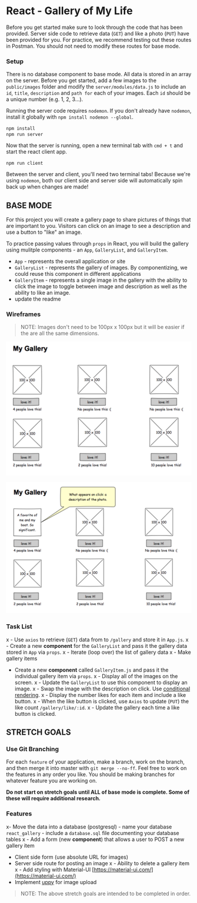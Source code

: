 # React - Gallery of My Life

Before you get started make sure to look through the code that has been provided. Server side code to retrieve data (`GET`) and like a photo (`PUT`) have been provided for you. For practice, we recommend testing out these routes in Postman. You should not need to modify these routes for base mode.

### Setup

There is no database component to base mode. All data is stored in an array on the server. Before you get started, add a few images to the `public/images` folder and modify the `server/modules/data.js` to include an `id`, `title`, `description` and `path for` each of your images. Each `id` should be a unique number (e.g. 1, 2, 3...).

Running the server code requires `nodemon`. If you don't already have `nodemon`, install it globally with `npm install nodemon --global`.

```
npm install
npm run server
```

Now that the server is running, open a new terminal tab with `cmd + t` and start the react client app.

```
npm run client
```

Between the server and client, you'll need two terminal tabs! Because we're using `nodemon`, both our client side and server side will automatically spin back up when changes are made!

## BASE MODE

For this project you will create a gallery page to share pictures of things that are important to you. Visitors can click on an image to see a description and use a button to "like" an image. 

To practice passing values through `props` in React, you will build the gallery using mulitple components - an `App`, `GalleryList`, and `GalleryItem`.

- `App` - represents the overall application or site 
- `GalleryList` - represents the gallery of images. By componentizing, we could reuse this component in different applications
- `GalleryItem` - represents a single image in the gallery with the ability to click the image to toggle between image and description as well as the ability to like an image.
- update the readme

### Wireframes

> NOTE: Images don't need to be 100px x 100px but it will be easier if the are all the same dimensions.

![mockup one](wireframes/first-mockup.png)

![mockup two](wireframes/second-mockup.png)

### Task List
x - Use `axios` to retrieve (`GET`) data from to `/gallery` and store it in `App.js`.
x - Create a new **component** for the `GalleryList` and pass it the gallery data stored in `App` via `props`.
   x - Iterate (loop over) the list of gallery data
   x - Make gallery items
- Create a new **component** called `GalleryItem.js` and pass it the individual gallery item via `props`. 
    x - Display all of the images on the screen.
    x - Update the `GalleryList` to use this component to display an image.
  x  - Swap the image with the description on click. Use [conditional rendering](https://reactjs.org/docs/conditional-rendering.html).
   x - Display the number likes for each item and include a like button.
   x - When the like button is clicked, use `Axios` to update (`PUT`) the like count `/gallery/like/:id`.
   x - Update the gallery each time a like button is clicked.



## STRETCH GOALS

### Use Git Branching

For each `feature` of your application, make a branch, work on the branch, and then merge it into master with `git merge --no-ff`. Feel free to work on the features in any order you like. You should be making branches for whatever feature you are working on.

**Do not start on stretch goals until ALL of base mode is complete. Some of these will require additional research.**

### Features

x- Move the data into a database (postgresql)
    - name your database `react_gallery`
    - include a `database.sql` file documenting your database tables
x - Add a form (new **component**) that allows a user to POST a new gallery item
  - Client side form (use absolute URL for images)
  - Server side route for posting an image
x - Ability to delete a gallery item
x - Add styling with Material-UI [https://material-ui.com/](https://material-ui.com/)
- Implement [uppy](https://uppy.io/) for image upload 

> NOTE: The above stretch goals are intended to be completed in order.
